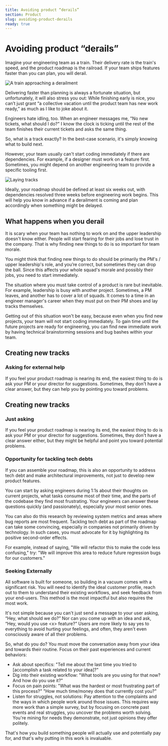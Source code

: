 ```yaml
---
title: Avoiding product “derails”
section: Product
slug: avoiding-product-derails
ready: true
---
```


# Avoiding product “derails”

Imagine your engineering team as a train. Their delivery rate is the train's speed, and the product roadmap is the railroad. If your team ships features faster than you can plan, you will derail.

![A train approaching a derailment](/assets/chapters/chapter-7-train.svg)

Delivering faster than planning is always a fortunate situation, but unfortunately, it will also stress you out: While finishing early is nice, you can’t just grant “a collective vacation until the product team has new work ready,” as much as I like to joke about it.

Engineers hate idling, too. When an engineer messages me, "No new tickets, what should I do?" I know the clock is ticking until the rest of the team finishes their current tickets and asks the same thing.

So, what is a track exactly? In the best-case scenario, it's simply knowing what to build next.

However, your team usually can't start coding immediately if there are dependencies. For example, if a designer must work on a feature first. Sometimes, you might depend on another engineering team to provide a specific tooling first. 

![Laying tracks](/assets/chapters/chapter-7-tracks.svg)

Ideally, your roadmap should be defined at least six weeks out, with dependencies resolved three weeks before engineering work begins. This will help you know in advance if a derailment is coming and plan accordingly when something might be delayed.

## What happens when you derail

It is scary when your team has nothing to work on and the upper leadership doesn't know either. People will start fearing for their jobs and lose trust in the company. That is why finding new things to do is so important for team morale. 

You might think that finding new things to do should be primarily the PM's / upper leadership's role, and you’re correct, but sometimes they can drop the ball. Since this affects your whole squad's morale and possibly their jobs, you need to start immediately. 

The situation where you must take control of a product is rare but inevitable. For example, leadership is busy with another project. Sometimes, a PM leaves, and another has to cover a lot of squads. It comes to a time in an engineer manager's career when they must put on their PM shoes and lay tracks themselves.

Getting out of this situation won't be easy, because even when you find new projects, your team will not start coding immediately. To gain time until the future projects are ready for engineering, you can find new immediate work by having technical brainstorming sessions and bug bashes within your team.


## Creating new tracks

### Asking for external help
If you feel your product roadmap is nearing its end, the easiest thing to do is ask your PM or your director for suggestions. Sometimes, they don't have a clear answer, but they can help you by pointing you toward problems.

## Creating new tracks

### Just asking

If you feel your product roadmap is nearing its end, the easiest thing to do is ask your PM or your director for suggestions. Sometimes, they don't have a clear answer either, but they might be helpful and point you toward potential problems.

### Opportunity for tackling tech debts
If you can assemble your roadmap, this is also an opportunity to address tech debt and make architectural improvements, not just to develop new product features.

You can start by asking engineers during 1:1s about their thoughts on current projects, what tasks consume most of their time, and the parts of the codebase they find most frustrating. Your engineers can answer these questions quickly (and passionately), especially your most senior ones.

You can also do this research by reviewing system metrics and areas where bug reports are most frequent.
Tackling tech debt as part of the roadmap can take some convincing, especially in companies not primarily driven by technology. In such cases, you must advocate for it by highlighting its positive second-order effects. 

For example, instead of saying, "We will refactor this to make the code less confusing," try: "We will improve this area to reduce future regression bugs for our customers."

### Seeking Externally

All software is built for someone, so building in a vacuum comes with a significant risk. You will need to identify the ideal customer profile, reach out to them to understand their existing workflows, and seek feedback from your end-users. This method is the most impactful but also requires the most work. 

It's not simple because you can't just send a message to your user asking, “Hey, what should we do?” Nor can you come up with an idea and ask, “Hey, would you use &lt;x> feature?” Users are more likely to say yes to everything to avoid hurting your feelings, and often, they aren't even consciously aware of all their problems.

So, what do you do? You must move the conversation away from your idea and towards their routine. Focus on their past experiences and current behaviors:

* Ask about specifics: "Tell me about the last time you tried to [accomplish a task related to your idea]?"
* Dig into their existing workflow: "What tools are you using for that now? And how do you use it?"
* Focus on pain points: "What was the hardest or most frustrating part of this process?" "How much time/money does that currently cost you?"
* Listen for struggles, not solutions: Pay attention to the complaints and the ways in which people work around those issues.
This requires way more work than a simple survey, but by focusing on concrete past events and real struggles, you uncover the problems worth solving. You're mining for needs they demonstrate, not just opinions they offer politely.

That's how you build something people will actually use and potentially pay for, and that's why putting in this work is invaluable.

